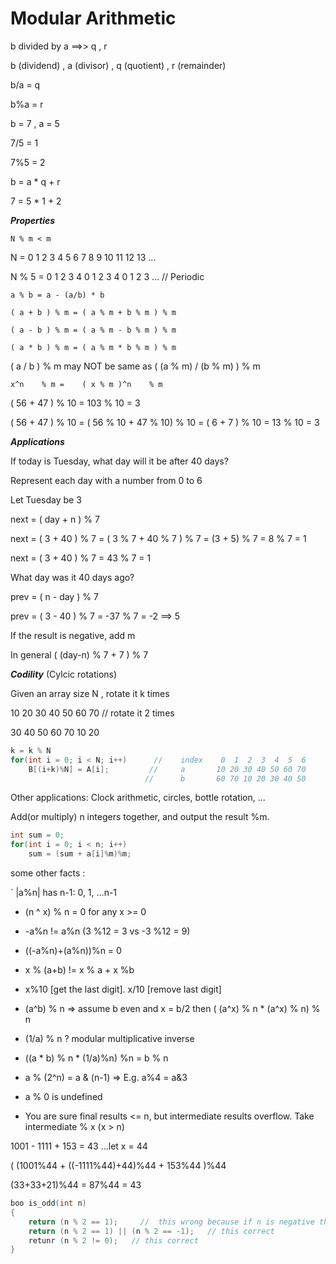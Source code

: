# Modular Arithmetic

b divided by a ==>> q , r

b (dividend) , a (divisor) , q (quotient) , r (remainder)

b/a = q

b%a = r

b = 7 , a = 5

7/5 = 1

7%5 = 2

b = a * q + r   

7 = 5 * 1 + 2

_**Properties**_

`N % m < m`

N     =    0 1 2 3 4 5 6 7 8 9 10 11 12 13 ...

N % 5  =   0 1 2 3 4 0 1 2 3 4 0  1  2  3  ...   //   Periodic


`a % b = a - (a/b) * b`

`( a + b ) % m = ( a % m + b % m ) % m`

`( a - b ) % m = ( a % m - b % m ) % m`

`( a * b ) % m = ( a % m * b % m ) % m`

( a / b ) % m may NOT be same as ( (a % m) / (b % m) ) % m

 `x^n    % m =    ( x % m )^n    % m`

( 56 + 47 ) % 10 = 103 % 10 = 3

( 56 + 47 ) % 10 = ( 56 % 10 + 47 % 10) % 10 = ( 6 + 7 ) % 10 = 13 % 10 = 3

_**Applications**_

If today is Tuesday, what day will it be after 40 days?

Represent each day with a number from 0 to 6

Let Tuesday be 3

next = ( day + n ) % 7

next = ( 3 + 40 ) % 7 = ( 3 % 7 + 40 % 7 ) % 7 = (3 + 5) % 7 = 8 % 7 = 1

next = ( 3 + 40 ) % 7 = 43 % 7 = 1


What day was it 40 days ago?

prev = ( n - day ) % 7

prev = ( 3 - 40 ) % 7 = -37 % 7 = -2 ==> 5

If the result is negative, add m

In general ( (day-n) % 7 + 7 ) % 7

_**Codility**_ (Cylcic rotations)

Given an array size N , rotate it k times

10 20 30 40 50 60 70   // rotate it 2 times

30 40 50 60 70 10 20

```cpp
k = k % N
for(int i = 0; i < N; i++)      //    index    0  1  2  3  4  5  6 
    B[(i+k)%N] = A[i];         //     a       10 20 30 40 50 60 70
                              //      b       60 70 10 20 30 40 50
```
Other applications: Clock arithmetic, circles, bottle rotation, ...


Add(or multiply) n integers together, and output the result %m.
```cpp
int sum = 0;
for(int i = 0; i < n; i++)
    sum = (sum + a[i]%m)%m;
```

some other facts : 

` |a%n| has n-1: 0, 1, ...n-1

- (n ^ x) % n = 0 for any x >= 0

- -a%n != a%n (3 %12 = 3 vs -3 %12 = 9)

- ((-a%n)+(a%n))%n = 0

- x % (a+b) != x % a + x %b

- x%10 [get the last digit]. x/10 [remove last digit]

- (a^b) % n => assume b even and x = b/2 then ( (a^x) % n * (a^x) % n) % n
     
- (1/a) % n ? modular multiplicative inverse

- ((a * b) % n * (1/a)%n) %n = b % n

- a % (2^n) = a & (n-1) => E.g. a%4 = a&3

- a % 0 is undefined

- You are sure final results <= n, but intermediate results
overflow. Take intermediate % x (x > n)

1001 - 1111 + 153 = 43 ...let x = 44

( (1001%44 + ((-1111%44)+44)%44 + 153%44 )%44

(33+33+21)%44 = 87%44 = 43
```cpp
boo is_odd(int n)
{
    return (n % 2 == 1);     //  this wrong because if n is negative then n % 2 = -1 
    return (n % 2 == 1) || (n % 2 == -1);   // this correct
    retunr (n % 2 != 0);   // this correct
}
```
